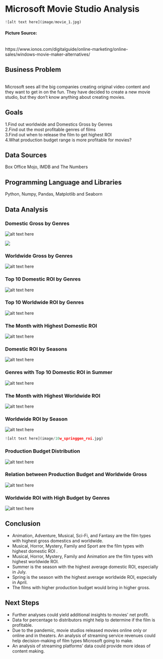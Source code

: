 # Microsoft Movie Studio Analysis


```python
![alt text here](image/movie_1.jpg)
```

#### Picture Source:
<br>
https://www.ionos.com/digitalguide/online-marketing/online-sales/windows-movie-maker-alternatives/

## Business Problem
<br>
Microsoft sees all the big companies creating original video content and they want to get in on the fun. They have decided to create a new movie studio, but they don’t know anything about creating movies.  

## Goals
1.Find out worldwide and Domestics Gross by Genres
<br>
2.Find out the most profitable genres of films
<br>
3.Find out when to release the film to get highest ROI 
<br>
4.What production budget range is more profitable for movies?

## Data Sources
Box Office Mojo, IMDB and The Numbers


## Programming Language and Libraries
Python, Numpy, Pandas, Matplotlib and Seaborn

## Data Analysis



### Domestic Gross by Genres

![alt text here](image/d_gross_genres.jpg?raw=true)

<img src='image/d_gross_genres.jpg'>

### Worldwide Gross by Genres

![alt text here](image/w_gross_genres.jpg)

### Top 10 Domestic ROI by Genres

![alt text here](image/10d_genres_roi.jpg)

### Top 10 Worldwide ROI by Genres

![alt text here](image/10w_genres_roi.jpg)

### The Month with Highest Domestic ROI 

![alt text here](image/d_roi_month.jpg)

### Domestic ROI by Seasons

![alt text here](image/d_roi_season.jpg)

### Genres with Top 10 Domestic ROI in Summer

![alt text here](image/10d_summergen_roi.jpg)

### The Month with Highest Worldwide ROI

![alt text here](image/W_roi_month.jpg)

### Worldwide ROI by Season

![alt text here](image/w_roi_season.jpg)


```python
![alt text here](image/10w_springgen_roi.jpg)
```

### Production Budget Distribution

![alt text here](image/budget_hist.jpg)

### Relation between Production Budget and Worldwide Gross

![alt text here](image/r_budget_gross.jpg)

### Worldwide ROI with High Budget by Genres

![alt text here](image/high_budget.jpg)

## Conclusion

* Animation, Adventure, Musical, Sci-Fi, and Fantasy are the film types with highest gross domestics and worldwide.
* Musical, Horror, Mystery, Family and Sport are the film types with highest domestic ROI .
* Musical, Horror, Mystery, Family and Animation are the film types with highest worldwide ROI.
* Summer is the season with the highest average domestic ROI, especially in July.
* Spring is the season with the highest average 
worldwide ROI, especially in April.
* The films with higher production budget would bring in higher gross.

## Next Steps



* Further analyses could yield additional insights to movies' net profit.
* Data for percentage to distributors might help to determine if the film is profitable.
* Due to the pandemic, movie studios released movies online only or online and in theaters.  An analysis of streaming service revenues could help decision-making of film types Microsoft going to make. 
* An analysis of streaming platforms’ data could provide more ideas of content making.



```python

```
